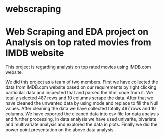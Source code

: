# webscraping
 # Web Scraping and EDA project on Analysis on top rated movies from IMDB website
This project is regarding analysis on top rated movies using IMDB.com website.

 We did this project as a team of two members. First we have collected the data from IMDB.com website based on our requirements by right clicking particular data and inspected that and parsed the html code from it.
We totally selected 487 rows and 10 columns  scrape the data. After that we have cleaned the unwanted data by using mode and replace to fill the Null values. After cleaning the data we have collected totally 487 rows and 10 columns. We have exported the cleaned data into csv file for data analysis and further processing.
In data analysis we have used univarite, bivariate and multivariate analysis and explored the data in plots.
Finally we did the power point presentation on the above data analysis.
